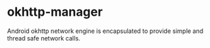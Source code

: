 # okhttp-manager
Android okhttp network engine is encapsulated to provide simple and thread safe network calls.
